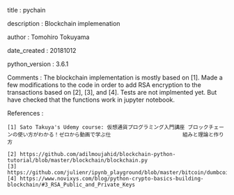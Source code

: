 title           : pychain

description     : Blockchain implemenation

author          : Tomohiro Tokuyama

date_created    : 20181012

python_version  : 3.6.1

Comments        : The blockchain implementation is mostly based on [1]. Made a few modifications to the code in order to add RSA encryption to the transactions based on [2], [3], and [4]. Tests are not implmented yet. But have checked that the functions work in jupyter notebook. 

References      : 

    [1] Sato Takuya's Udemy course: 仮想通貨プログラミング入門講座 ブロックチェーンの使い方がわかる！ゼロから動画で学ぶ仕                       組みと理論と作り方
    
    [2] https://github.com/adilmoujahid/blockchain-python-tutorial/blob/master/blockchain/blockchain.py
    [3] https://github.com/julienr/ipynb_playground/blob/master/bitcoin/dumbcoin/dumbcoin.ipynb
    [4] https://www.novixys.com/blog/python-crypto-basics-building-blockchain/#3_RSA_Public_and_Private_Keys